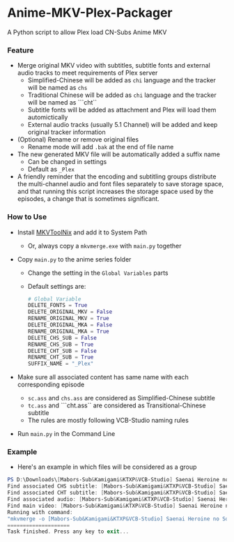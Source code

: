# Anime-MKV-Plex-Packager
A Python script to allow Plex load CN-Subs Anime MKV 

### Feature

- Merge original MKV video with subtitles, subtitle fonts and external audio tracks to meet requirements of Plex server
  - Simplified-Chinese will be added as ```chi``` language and the tracker will be named as ```chs```
  - Traditional Chinese will be added as ```chi``` language and the tracker will be named as ```cht``
  - Subtitle fonts will be added as attachment and Plex will load them automictically
  - External audio tracks (usually 5.1 Channel) will be added and keep original tracker information
- (Optional) Rename or remove original files
  - Rename mode will add ```.bak``` at the end of file name
- The new generated MKV file will be automatically added a suffix name 
  - Can be changed in settings
  - Default as ```_Plex```
- A friendly reminder that the encoding and subtitling groups distribute the multi-channel audio and font files separately to save storage space, and that running this script increases the storage space used by the episodes, a change that is sometimes significant.

### How to  Use

- Install [MKVToolNix](https://mkvtoolnix.download/) and add it to System Path

  - Or, always copy a ```mkvmerge.exe``` with ```main.py``` together

- Copy ```main.py``` to the anime series folder

  - Change the setting in the ```Global Variables``` parts

  - Default settings are:

    ```python
    # Global Variable
    DELETE_FONTS = True
    DELETE_ORIGINAL_MKV = False
    RENAME_ORIGINAL_MKV = True
    DELETE_ORIGINAL_MKA = False
    RENAME_ORIGINAL_MKA = True
    DELETE_CHS_SUB = False
    RENAME_CHS_SUB = True
    DELETE_CHT_SUB = False
    RENAME_CHT_SUB = True
    SUFFIX_NAME = "_Plex"
    ```

- Make sure all associated content has same name with each corresponding episode

  - ```sc.ass``` and ```chs.ass``` are considered as Simplified-Chinese subtitle
  - ```tc.ass``` and ```cht.ass`` are considered as Transitional-Chinese subtitle
  - The rules are mostly following VCB-Studio naming rules

- Run ```main.py``` in the Command Line

### Example

- Here's an example in which files will be considered as a group

```powershell
PS D:\Downloads\[Mabors-Sub&Kamigami&KTXP&VCB-Studio] Saenai Heroine no Sodatekata Fine [Ma10p_1080p]> python main.py
Find associated CHS subtitle: [Mabors-Sub&Kamigami&KTXP&VCB-Studio] Saenai Heroine no Sodatekata Fine [Ma10p_1080p][x265_flac].chs_v2.ass
Find associated CHT subtitle: [Mabors-Sub&Kamigami&KTXP&VCB-Studio] Saenai Heroine no Sodatekata Fine [Ma10p_1080p][x265_flac].cht_v2.ass
Find associated audio: [Mabors-Sub&Kamigami&KTXP&VCB-Studio] Saenai Heroine no Sodatekata Fine [Ma10p_1080p][x265_flac].mka
Find main video: [Mabors-Sub&Kamigami&KTXP&VCB-Studio] Saenai Heroine no Sodatekata Fine [Ma10p_1080p][x265_flac].mkv
Running with command:
"mkvmerge -o [Mabors-Sub&Kamigami&KTXP&VCB-Studio] Saenai Heroine no Sodatekata Fine [Ma10p_1080p][x265_flac]_Plex.mkv --language 0:und --default-track 0:1 --forced-track 0:0 -d 0 -A -S [Mabors-Sub&Kamigami&KTXP&VCB-Studio] Saenai Heroine no Sodatekata Fine [Ma10p_1080p][x265_flac].mkv --language 1:jpn --default-track 1:1 --forced-track 1:0 -D -a 1 -S [Mabors-Sub&Kamigami&KTXP&VCB-Studio] Saenai Heroine no Sodatekata Fine [Ma10p_1080p][x265_flac].mkv --track-name 0:chs --language 0:chi --default-track 0:1 --forced-track 0:0 -D -A -s 0 [Mabors-Sub&Kamigami&KTXP&VCB-Studio] Saenai Heroine no Sodatekata Fine [Ma10p_1080p][x265_flac].chs_v2.ass --track-name 0:cht --language 0:chi --default-track 0:0 --forced-track 0:0 -D -A -s 0 [Mabors-Sub&Kamigami&KTXP&VCB-Studio] Saenai Heroine no Sodatekata Fine [Ma10p_1080p][x265_flac].cht_v2.ass --default-track 0:0 --forced-track 0:0 -D -a 0 -S [Mabors-Sub&Kamigami&KTXP&VCB-Studio] Saenai Heroine no Sodatekata Fine [Ma10p_1080p][x265_flac].mka"
====================
Task finished. Press any key to exit...
```



